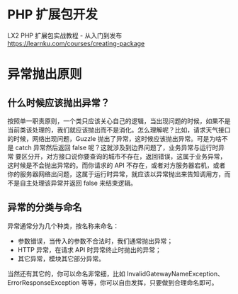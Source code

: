 PHP 扩展包开发
=============
LX2 PHP 扩展包实战教程 - 从入门到发布 https://learnku.com/courses/creating-package  


异常抛出原则
===========

什么时候应该抛出异常？
---------------------

按照单一职责原则，一个类只应该关心自己的逻辑，当出现问题的时候，如果不是当前类该处理的，我们就应该抛出而不是消化。怎么理解呢？比如，请求天气接口的时候，网络出现问题，Guzzle 抛出了异常，这时候应该抛出异常。可是为啥不是 catch 异常然后返回 false 呢？这就涉及到边界问题了，业务异常与运行时异常 要区分开，对方接口说你要查询的城市不存在，返回错误，这属于业务异常，这时候是不会抛出异常的。而你请求的 API 不存在，或者对方服务器宕机，或者你的服务器网络出问题，这属于运行时异常，就应该以异常抛出来告知调用方，而不是自主处理该异常并返回 false 来结束逻辑。


异常的分类与命名
---------------

异常通常分为几个种类，按名称来命名：

- 参数错误，当传入的参数不合法时，我们通常抛出异常；
- HTTP 异常，在请求 API 时异常终止时抛出的异常；
- 其它异常，模块其它部分异常。

当然还有其它的，你可以命名非常细，比如 InvalidGatewayNameException、ErrorResponseException 等等，你可以自由发挥，只要做到合理命名即可。

